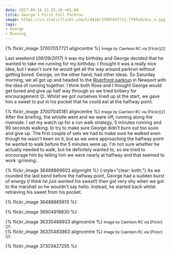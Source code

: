 ```yaml
---
date: 2017-09-16 11:55:38 +01:00
title: George's First Full Parkrun
image: https://c1.staticflickr.com/5/4418/37007057721_ff9fedc6cc_n.jpg
tags:
- George
- Running
---
```


<div class='alignright'>
{% flickr_image 37007057721 aligncentre %}
<small class='aligncentre' markdown='1'>Image by Caerleon RC via [Flickr][2]</small>
</div>

Last weekend (_09/09/2017_) it was my birthday and George decided that he wanted to take me running for my birthday. I thought it was a really nice idea, but I wasn't sure he would get all the way around parkrun without getting bored. George, on the other hand, had other ideas. So Saturday morning, we all got up and headed to the [Riverfront parkrun][1] in Newport with the idea of running together. I think both Rose and I thought George would get bored and give up half way through so we tried bribery for encouragement :wink:. Whilst we got ourselves lined up at the start, we gave him a sweet to put in his pocket that he could eat at the halfway point. 

<div class='alignleft' style='clear: both;'> <!-- Just after the start -->
{% flickr_image 37007045181 aligncentre %}
<small class='aligncentre' markdown='1'>Image by Caerleon RC via [Flickr][2]</small>
</div>
After the briefing, the whistle went and we were off, running along the riverside. I set my watch up for a run walk strategy, 5 minutes running and 90 seconds walking, to try to make sure George didn't burn out too soon and give up. The first couple of sets we had to make sure he walked even though he wasn't keen on it, but as we were approaching the halfway point he wanted to walk before the 5 minutes were up. I'm not sure whether he actually needed to walk, but he definitely wanted to, so we tried to encourage him by telling him we were nearly at halfway and that seemed to work :grinning:.

{% flickr_image 36488869603 alignright %} <!-- Having a walk break -->{:style="clear: both;"}
As we rounded the last bend before the halfway point, George had a sudden burst of energy (_I think he just wanted his sweet!_) then got very shy when we got to the marshall so he wouldn't say hello. Instead, he started back whilst retrieving his sweet from his pocket.









{% flickr_image 36488865613 %} <!-- With the transporter bridge behind -->

{% flickr_image 36904918830 %} <!-- Nearly finished -->

<div class='alignleft'><!-- All of us approaching the finish -->
{% flickr_image 36335488933 aligncentre %}
<small class='aligncentre' markdown='1'>Image by Caerleon RC via [Flickr][2]</small>
</div>

<div class='alignleft'><!-- George approaching the finish -->
{% flickr_image 36335483863 aligncentre %}
<small class='aligncentre' markdown='1'>Image by Caerleon RC via [Flickr][2]</small>
</div>


{% flickr_image 37303427255 %} <!-- With his medal -->

<!-- Here is how the conversation went: -->

<!--  George: Daddy, I want to take you for a run for your birthday -->
<!-- {:style="text-align: left"} -->
<!--  Me: That would be great. I'd love that!  -->
<!--  {:style="text-align: right"}  -->
<!--  George: Can we do parkrun?  -->
<!--  {:style="text-align: left"} -->
<!--  Me: Absolutely. It's on Sunday, but that doesn't matter does it?  -->
<!--  {:style="text-align: right"}  -->
<!--  George: No, can we do your parkrun on Saturday?  -->
<!--  {:style="text-align: left"} -->
<!--  Me: Well... yeah, I don't see why not.  -->
<!--  Do you think you can run the distance?  -->
<!--  {:style="text-align: right"}    -->
<!--  George: Of course I can!   -->
<!--  {:style="text-align: left"} -->
<!--  Me: No problem, we'll do that then :grinning:  -->
<!--  {:style="text-align: right"}  -->


[1]: https://www.parkrun.org.uk/riverfront/ "Riverfront parkrun \| Riverfront parkrun"
[2]: https://www.flickr.com/photos/149739988@N02/ "Caerleon Running Club \| Flickr"